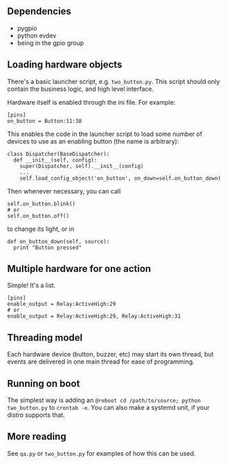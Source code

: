 ## Dependencies

* pygpio
* python evdev
* being in the gpio group

## Loading hardware objects

There's a basic launcher script, e.g. `two_button.py`.  This script should only contain the business logic, and high level interface.

Hardware itself is enabled through the ini file.  For example:

    [pins]
    on_button = Button:11:38

This enables the code in the launcher script to load some number of devices to use as an enabling button (the name is arbitrary):

    class Dispatcher(BaseDispatcher):
      def __init__(self, config):
        super(Dispatcher, self).__init__(config)
        ...
        self.load_config_object('on_button', on_down=self.on_button_down)

Then whenever necessary, you can call

    self.on_button.blink()
    # or
    self.on_button.off()

to change its light, or in

    def on_button_down(self, source):
      print "Button pressed"

## Multiple hardware for one action

Simple! It's a list.

    [pins]
    enable_output = Relay:ActiveHigh:29
    # or
    enable_output = Relay:ActiveHigh:29, Relay:ActiveHigh:31
    

## Threading model

Each hardware device (button, buzzer, etc) may start its own thread, but events are delivered in one main thread for ease of programming.

## Running on boot

The simplest way is adding an `@reboot cd /path/to/source; python two_button.py` to `crontab -e`.  You can also make a systemd unit, if your distro supports that.

## More reading

See `qa.py` or `two_button.py` for examples of how this can be used.